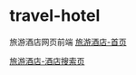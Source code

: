 # travel-hotel
 旅游酒店网页前端
[旅游酒店-首页](https://believexia.github.io/travel-hotel/travel_index.html)  

[旅游酒店-酒店搜索页](https://believexia.github.io/travel-hotel/hotel.html)  
